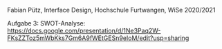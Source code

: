 Fabian Pütz, Interface Design, Hochschule Furtwangen, WiSe 2020/2021


Aufgabe 3: SWOT-Analyse:
https://docs.google.com/presentation/d/1Ne3Paq2W-FKsZZToz5mWbKks7Gm6A9fWEtGESn9eIoM/edit?usp=sharing
